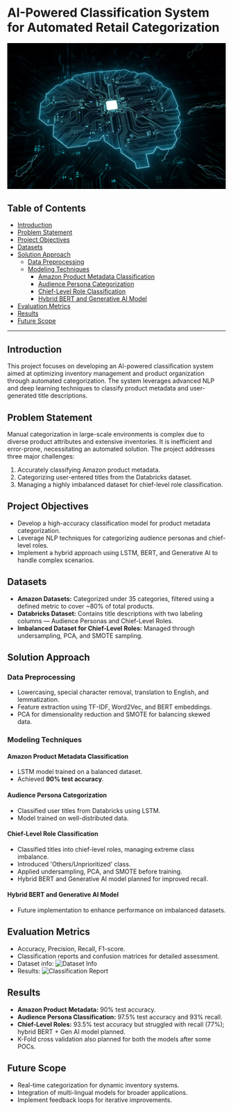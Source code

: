 # AI-Powered Classification System for Automated Retail Categorization

<!-- Project Banner -->
![Project Banner](banner_image.png)

## Table of Contents

- [Introduction](#introduction)
- [Problem Statement](#problem-statement)
- [Project Objectives](#project-objectives)
- [Datasets](#datasets)
- [Solution Approach](#solution-approach)
  - [Data Preprocessing](#data-preprocessing)
  - [Modeling Techniques](#modeling-techniques)
    - [Amazon Product Metadata Classification](#amazon-product-metadata-classification)
    - [Audience Persona Categorization](#audience-persona-categorization)
    - [Chief-Level Role Classification](#chief-level-role-classification)
    - [Hybrid BERT and Generative AI Model](#hybrid-bert-and-generative-ai-model)
- [Evaluation Metrics](#evaluation-metrics)
- [Results](#results)
- [Future Scope](#future-scope)

---

## Introduction
This project focuses on developing an AI-powered classification system aimed at optimizing inventory management and product organization through automated categorization. The system leverages advanced NLP and deep learning techniques to classify product metadata and user-generated title descriptions.

## Problem Statement
Manual categorization in large-scale environments is complex due to diverse product attributes and extensive inventories. It is inefficient and error-prone, necessitating an automated solution. The project addresses three major challenges:
1. Accurately classifying Amazon product metadata.
2. Categorizing user-entered titles from the Databricks dataset.
3. Managing a highly imbalanced dataset for chief-level role classification.

## Project Objectives
- Develop a high-accuracy classification model for product metadata categorization.
- Leverage NLP techniques for categorizing audience personas and chief-level roles.
- Implement a hybrid approach using LSTM, BERT, and Generative AI to handle complex scenarios.

## Datasets
- **Amazon Datasets:** Categorized under 35 categories, filtered using a defined metric to cover ~80% of total products.
- **Databricks Dataset:** Contains title descriptions with two labeling columns — Audience Personas and Chief-Level Roles.
- **Imbalanced Dataset for Chief-Level Roles:** Managed through undersampling, PCA, and SMOTE sampling.

## Solution Approach
### Data Preprocessing
- Lowercasing, special character removal, translation to English, and lemmatization.
- Feature extraction using TF-IDF, Word2Vec, and BERT embeddings.
- PCA for dimensionality reduction and SMOTE for balancing skewed data.

### Modeling Techniques
#### Amazon Product Metadata Classification
- LSTM model trained on a balanced dataset.
- Achieved **90% test accuracy**.

#### Audience Persona Categorization
- Classified user titles from Databricks using LSTM.
- Model trained on well-distributed data.

#### Chief-Level Role Classification
- Classified titles into chief-level roles, managing extreme class imbalance.
- Introduced 'Others/Unprioritized' class.
- Applied undersampling, PCA, and SMOTE before training.
- Hybrid BERT and Generative AI model planned for improved recall.

#### Hybrid BERT and Generative AI Model
- Future implementation to enhance performance on imbalanced datasets.

## Evaluation Metrics
- Accuracy, Precision, Recall, F1-score.
- Classification reports and confusion matrices for detailed assessment.
- Dataset info: ![Dataset Info](results2.png)
- Results: ![Classification Report](results1.png)

## Results
- **Amazon Product Metadata:** 90% test accuracy.
- **Audience Persona Classification:** 97.5% test accuracy and 93% recall.
- **Chief-Level Roles:** 93.5% test accuracy but struggled with recall (77%); hybrid BERT + Gen AI model planned.
- K-Fold cross validation also planned for both the models after some POCs.

## Future Scope
- Real-time categorization for dynamic inventory systems.
- Integration of multi-lingual models for broader applications.
- Implement feedback loops for iterative improvements.
